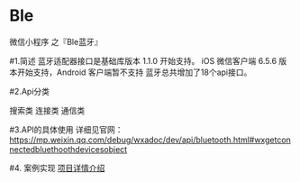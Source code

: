 # Ble
微信小程序 之『Ble蓝牙』

#1.简述
蓝牙适配器接口是基础库版本 1.1.0 开始支持。
iOS 微信客户端 6.5.6 版本开始支持，Android 客户端暂不支持
蓝牙总共增加了18个api接口。

#2.Api分类

搜索类
连接类
通信类

#3.API的具体使用
详细见官网：
https://mp.weixin.qq.com/debug/wxadoc/dev/api/bluetooth.html#wxgetconnectedbluethoothdevicesobject

#4. 案例实现
[项目详情介绍](http://www.jianshu.com/p/86c103cfd3a0)
